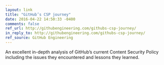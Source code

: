 ```yaml
---
layout: link
title: "GitHub’s CSP journey"
date: 2016-04-22 14:50:33 -0400
comments: false
ref_url: http://githubengineering.com/githubs-csp-journey/
in_reply_to: http://githubengineering.com/githubs-csp-journey/
ref_source: GitHub Engineering
---
```


An excellent in-depth analysis of GitHub’s current Content Security Policy including the issues they encountered and lessons they learned.
